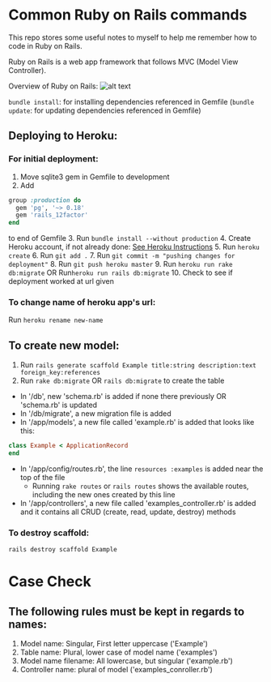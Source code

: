 # Common Ruby on Rails commands

This repo stores some useful notes to myself to help me remember how to code in Ruby on Rails. 

Ruby on Rails is a web app framework that follows MVC (Model View Controller).

Overview of Ruby on Rails:
![alt text](https://i.stack.imgur.com/Sf2OQ.png "Visual Overview of Ruby on Rails")

`bundle install`: for installing dependencies referenced in Gemfile
(`bundle update`: for updating dependencies referenced in Gemfile)

## Deploying to Heroku:
### For initial deployment:
1. Move sqlite3 gem in Gemfile to development
2. Add 
```ruby
group :production do
  gem 'pg', '~> 0.18'
  gem 'rails_12factor'
end
```
   to end of Gemfile
3. Run `bundle install --without production`
4. Create Heroku account, if not already done: [See Heroku Instructions](https://devcenter.heroku.com/articles/getting-started-with-ruby#introduction)
5. Run `heroku create`
6. Run `git add .`
7. Run `git commit -m "pushing changes for deployment"`
8. Run `git push heroku master`
9. Run `heroku run rake db:migrate`
   OR
   Run`heroku run rails db:migrate`
10. Check to see if deployment worked at url given

### To change name of heroku app's url:
Run `heroku rename new-name`

## To create new model:
1. Run `rails generate scaffold Example title:string description:text foreign_key:references`
2. Run `rake db:migrate` OR `rails db:migrate` to create the table 
 - In '/db', new 'schema.rb' is added if none there previously OR 'schema.rb' is updated
 - In '/db/migrate', a new migration file is added
 - In '/app/models', a new file called 'example.rb' is added that looks like this:
 ```ruby
 class Example < ApplicationRecord
 end
 ```
 - In '/app/config/routes.rb', the line `resources :examples` is added near the top of the file
   - Running `rake routes` or `rails routes` shows the available routes, including the new ones created by this line
 - In '/app/controllers', a new file called 'examples_controller.rb' is added and it contains all CRUD (create, read, update, destroy) methods

### To destroy scaffold:
`rails destroy scaffold Example`

# Case Check
## The following rules must be kept in regards to names:
1. Model name: Singular, First letter uppercase ('Example')
2. Table name: Plural, lower case of model name ('examples')
3. Model name filename: All lowercase, but singular ('example.rb')
4. Controller name: plural of model ('examples_conroller.rb')

